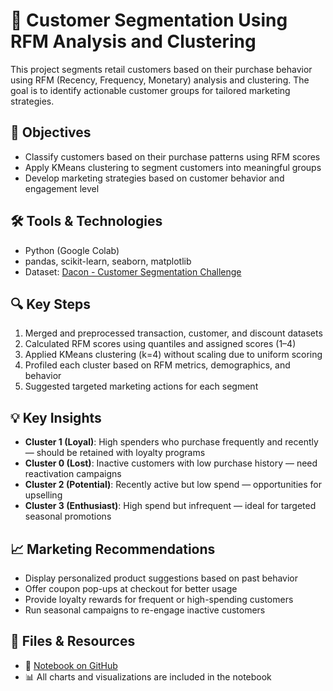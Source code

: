 # 🧩 Customer Segmentation Using RFM Analysis and Clustering

This project segments retail customers based on their purchase behavior using RFM (Recency, Frequency, Monetary) analysis and clustering. The goal is to identify actionable customer groups for tailored marketing strategies.

## 🎯 Objectives

- Classify customers based on their purchase patterns using RFM scores
- Apply KMeans clustering to segment customers into meaningful groups
- Develop marketing strategies based on customer behavior and engagement level

## 🛠 Tools & Technologies

- Python (Google Colab)
- pandas, scikit-learn, seaborn, matplotlib
- Dataset: [Dacon - Customer Segmentation Challenge](https://dacon.io/competitions/official/236222/data)

## 🔍 Key Steps

1. Merged and preprocessed transaction, customer, and discount datasets
2. Calculated RFM scores using quantiles and assigned scores (1–4)
3. Applied KMeans clustering (k=4) without scaling due to uniform scoring
4. Profiled each cluster based on RFM metrics, demographics, and behavior
5. Suggested targeted marketing actions for each segment

## 💡 Key Insights

- **Cluster 1 (Loyal)**: High spenders who purchase frequently and recently — should be retained with loyalty programs
- **Cluster 0 (Lost)**: Inactive customers with low purchase history — need reactivation campaigns
- **Cluster 2 (Potential)**: Recently active but low spend — opportunities for upselling
- **Cluster 3 (Enthusiast)**: High spend but infrequent — ideal for targeted seasonal promotions

## 📈 Marketing Recommendations

- Display personalized product suggestions based on past behavior
- Offer coupon pop-ups at checkout for better usage
- Provide loyalty rewards for frequent or high-spending customers
- Run seasonal campaigns to re-engage inactive customers

## 🔗 Files & Resources

- 📒 [Notebook on GitHub](https://github.com/videpurple/DA_portfolio/blob/main/Customer%20Segmentation/Notebook/customer_segmentation_rfm_analysis.ipynb)
- 📊 All charts and visualizations are included in the notebook
